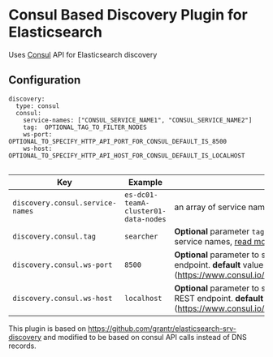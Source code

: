 Consul Based Discovery Plugin for Elasticsearch
======================================

Uses [Consul](https://consul.io) API for Elasticsearch discovery


## Configuration

```
discovery:
  type: consul
  consul:
    service-names: ["CONSUL_SERVICE_NAME1", "CONSUL_SERVICE_NAME2"]
    tag:  OPTIONAL_TAG_TO_FILTER_NODES
    ws-port:  OPTIONAL_TO_SPECIFY_HTTP_API_PORT_FOR_CONSUL_DEFAULT_IS_8500
    ws-host:  OPTIONAL_TO_SPECIFY_HTTP_API_HOST_FOR_CONSUL_DEFAULT_IS_LOCALHOST


```


Key|Example|Description
---|---|---
`discovery.consul.service-names`|`es-dc01-teamA-cluster01-data-nodes`| an array of service names those are registered in consul
`discovery.consul.tag`|`searcher`| **Optional** parameter `tag` to filter nodes registered for given service names, [read more..](https://www.consul.io/docs/agent/services.html)
`discovery.consul.ws-port`|`8500`|**Optional** parameter to specify the port of the consul REST endpoint. **default** value is `8500` [read more...] (https://www.consul.io/docs/agent/options.html#http_port)
`discovery.consul.ws-host`|`localhost`|**Optional** parameter to specify the hostname of the consul REST endpoint. **default** value is `localhost` [read more...] (https://www.consul.io/docs/agent/options.html#_bind)


This plugin is based on https://github.com/grantr/elasticsearch-srv-discovery and
modified to be based on consul API calls instead of DNS records.
